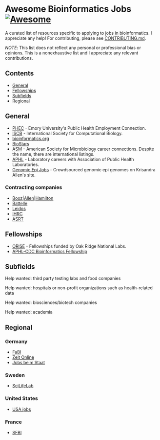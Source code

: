 <!--lint disable awesome-git-repo-age-->
# Awesome Bioinformatics Jobs [![Awesome](https://awesome.re/badge.svg)](https://awesome.re)

A curated list of resources specific to applying to jobs in bioinformatics.
I appreciate any help! For contributing, please see [CONTRIBUTING.md](CONTRIBUTING.md).

_NOTE_: This list does not reflect any personal or professional bias or opinions. This is a nonexhaustive list and I appreciate any relevant contributions.

## Contents

* [General](#general)
* [Fellowships](#fellowships)
* [Subfields](#subfields)
* [Regional](#regional)

## General

* [PHEC](https://apps.sph.emory.edu/PHEC) - Emory University's Public Health Employment Connection.
* [ISCB](https://www.iscb.org/) - International Society for Computational Biology.
* [bioinformatics.org](https://www.bioinformatics.org/jobs)
* [BioStars](https://www.biostars.org/t/jobs)
* [ASM](https://www.asmcareerconnections.org/) - American Society for Microbiology career connections. Despite the name, there are international listings.
* [APHL](https://careers.aphl.org/) - Laboratory careers with Association of Public Health Laboratories.
* [Genomic Epi Jobs](https://www.genomicepi.com/jobs.html) - Crowdsourced genomic epi genomes on Krisandra Allen's site.

### Contracting companies

* [Booz|Allen|Hamilton](https://careers.boozallen.com)
* [Battelle](https://www.battelle.org/careers)
* [Leidos](https://careers.leidos.com)
* [IHRC](https://www.ihrc.com/Careers/Join-Us)
* [ASRT](https://www.asrtinc.com/careers)

## Fellowships

* [ORISE](https://orise.orau.gov/cdc) - Fellowships funded by Oak Ridge National Labs.
* [APHL-CDC Bioinformatics Fellowship](https://www.aphl.org/fellowships/pages/bioinformatics.aspx)

## Subfields

Help wanted: third party testing labs and food companies

Help wanted: hospitals or non-profit organizations such as health-related data

Help wanted: biosciences/biotech companies

Help wanted: academia

## Regional

### Germany

* [FaBI](https://bioinformatik.de/)
* [Zeit Online](http://jobs.zeit.de)
* [Jobs beim Staat](https://www.jobs-beim-staat.de)

### Sweden

* [SciLifeLab](https://www.scilifelab.se/careers/)

### United States

* [USA jobs](https://www.usajobs.gov)

### France

* [SFBI](https://www.sfbi.fr/)

